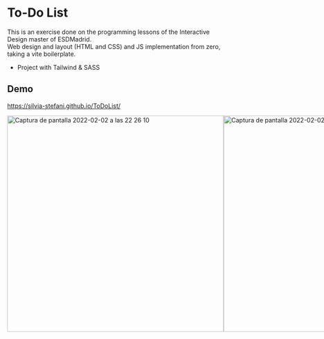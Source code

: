 <h1>To-Do List</h1>

This is an exercise done on the programming lessons of the Interactive Design master of ESDMadrid.
<br>
Web design and layout (HTML and CSS) and JS implementation from zero, taking a vite boilerplate.
<br>
* Project with Tailwind & SASS

## Demo


https://silvia-stefani.github.io/ToDoList/

<div style="display:flex">
  <img height="500" alt="Captura de pantalla 2022-02-02 a las 22 26 10" src="https://user-images.githubusercontent.com/98710488/152240381-96cf57bc-4e4d-4b87-8e8f-8147c4788d31.png">
  <img height="500" alt="Captura de pantalla 2022-02-02 a las 22 30 15" src="https://user-images.githubusercontent.com/98710488/152240541-7fa3877f-6d61-4036-a7b5-a0dd7d6d3090.png">
</div>


